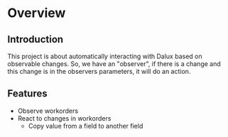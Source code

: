 # Overview

## Introduction

This project is about automatically interacting with Dalux based on observable changes. So, we have an "observer", if there is a change and this change is in the observers parameters, it will do an action. 

## Features

- Observe workorders
- React to changes in workorders
  - Copy value from a field to another field


